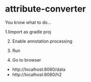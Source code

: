 # attribute-converter

You know what to do...

1.Iimport as gradle proj

2. Enable annotation processing

3. Run

4. Go to browser

- http://localhost:8080/data
- http://localhost:8080/h2